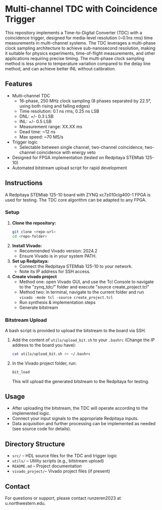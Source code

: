 # Multi-channel TDC with Coincidence Trigger

This repository implements a Time-to-Digital Converter (TDC) with a coincidence trigger, designed for media-level resolution (~0.1ns rms) time measurements in multi-channel systems. The TDC leverages a multi-phase clock sampling architecture to achieve sub-nanosecond resolution, making it suitable for physics experiments, time-of-flight measurements, and other applications requiring precise timing. The multi-phase clock sampling method is less prone to temperature variation compared to the delay line method, and can achieve better INL without calibration.

## Features
- Multi-channel TDC 
    - 16-phase, 250 MHz clock sampling (8 phases separated by 22.5°, using both rising and falling edges)
    - Time resolution: 0.1 ns rms, 0.25 ns LSB
    - DNL: +/- 0.3 LSB
    - INL: +/- 0.5 LSB
    - Measurement range: XX.XX ms
    - Dead time: ~12 ns
    - Max speed: ~70 MS/s    
- Trigger logic  
    - Selectable between single channel, two-channel coincidence, two-channel coincidence with energy veto
- Designed for FPGA implementation (tested on Redpitaya STEMlab 125-10)
- Automated bitstream upload script for rapid development



## Instructions

A Redpitaya STEMlab 125-10 board with ZYNQ xc7z010clg400-1 FPGA is used for testing.
The TDC core algorithm can be adapted to any FPGA.

### Setup

1. **Clone the repository:**
   ```bash
   git clone <repo-url>
   cd <repo-folder>
   ```
2. **Install Vivado:**
   - Recommended Vivado version: 2024.2
   - Ensure Vivado is in your system PATH.
3. **Set up Redpitaya:**
   - Connect the Redpitaya STEMlab 125-10 to your network.
   - Note its IP address for SSH access.
4. **Create vivado project**
    - Method one: open Vivado GUI, and use the Tcl Console to navigate to the "zynq_tdc/" folder and execute "source create_project.tcl"
    - Method two: in terminal, navigate to the current folder and run `vivado -mode tcl -source create_project.tcl`
    - Run synthesis & implementation steps
    - Generate bitstream

### Bitstream Upload
A bash script is provided to upload the bitstream to the board via SSH.

1. Add the content of `utils/upload_bit.sh` to your `.bashrc` (Change the IP address to the board you have):
   ```bash
   cat utils/upload_bit.sh >> ~/.bashrc
   ```
2. In the Vivado project folder, run:
   ```bash
   bit_load
   ```
   This will upload the generated bitstream to the Redpitaya for testing.

## Usage
- After uploading the bitstream, the TDC will operate according to the implemented logic.
- Connect your input signals to the appropriate Redpitaya inputs.
- Data acquisition and further processing can be implemented as needed (see source code for details).

## Directory Structure
- `src/`           – HDL source files for the TDC and trigger logic
- `utils/`         – Utility scripts (e.g., bitstream upload)
- `README.md`      – Project documentation
- `vivado_project/`– Vivado project files (if present)


## Contact
For questions or support, please contact runzeren2023 at u.northwestern.edu. 